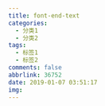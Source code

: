 ```yaml
---
title: font-end-text
categories:
  - 分类1
  - 分类2
tags:
  - 标签1
  - 标签2
comments: false
abbrlink: 36752
date: 2019-01-07 03:51:17
img:
---
```

